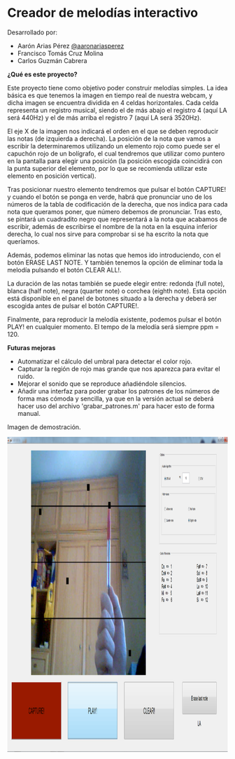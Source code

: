 # Creador de melodías interactivo
Desarrollado por:
- Aarón Arias Pérez [@aaronariasperez](https://github.com/aaronariasperez)
- Francisco Tomás Cruz Molina
- Carlos Guzmán Cabrera

**¿Qué es este proyecto?**

Este proyecto tiene como objetivo poder construir melodías simples. La idea
básica es que tenemos la imagen en tiempo real de nuestra webcam, y dicha
imagen se encuentra dividida en 4 celdas horizontales. Cada celda representa un
registro musical, siendo el de más abajo el registro 4 (aquí LA será 440Hz) y el
de más arriba el registro 7 (aquí LA será 3520Hz).

El eje X de la imagen nos indicará el orden en el que se deben reproducir las
notas (de izquierda a derecha). La posición de la nota que vamos a escribir la
determinaremos utilizando un elemento rojo como puede ser el capuchón rojo
de un bolígrafo, el cual tendremos que utilizar como puntero en la pantalla para
elegir una posición (la posición escogida coincidirá con la punta superior del
elemento, por lo que se recomienda utilizar este elemento en posición vertical).

Tras posicionar nuestro elemento tendremos que pulsar el botón CAPTURE! y
cuando el botón se ponga en verde, habrá que pronunciar uno de los números
de la tabla de codificación de la derecha, que nos indica para cada nota que
queramos poner, que número debemos de pronunciar. Tras esto, se pintará un
cuadradito negro que representará a la nota que acabamos de escribir, además
de escribirse el nombre de la nota en la esquina inferior derecha, lo cual nos
sirve para comprobar si se ha escrito la nota que queríamos.

Además, podemos eliminar las notas que hemos ido introduciendo, con el botón
ERASE LAST NOTE. Y también tenemos la opción de eliminar toda la melodía
pulsando el botón CLEAR ALL!.

La duración de las notas también se puede elegir entre: redonda (full note),
blanca (half note), negra (quarter note) o corchea (eighth note). Esta opción está 
disponible en el panel de botones situado a la derecha y deberá ser escogida antes 
de pulsar el botón CAPTURE!.

Finalmente, para reproducir la melodía existente, podemos pulsar el botón
PLAY! en cualquier momento. El tempo de la melodía será siempre ppm = 120.

**Futuras mejoras**
- Automatizar el cálculo del umbral para detectar el color rojo.
- Capturar la región de rojo mas grande que nos aparezca para evitar el ruido.
- Mejorar el sonido que se reproduce añadiéndole silencios.
- Añadir una interfaz para poder grabar los patrones de los números de forma mas 
cómoda y sencilla, ya que en la versión actual se deberá hacer uso del archivo 
'grabar_patrones.m' para hacer esto de forma manual.

Imagen de demostración.
<p align="center">
  <img width="1200" height="720" src="/imagen_demo.png">
</p>
